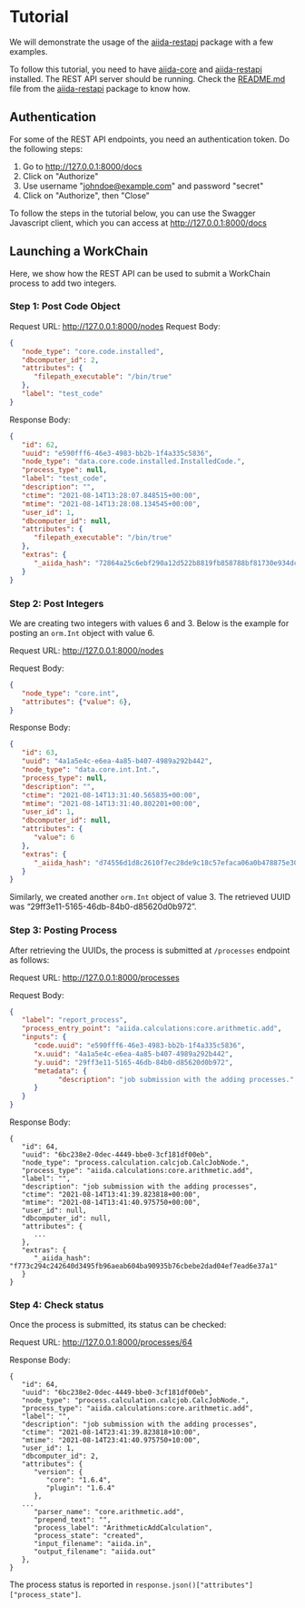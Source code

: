 # Tutorial

We will demonstrate the usage of the [aiida-restapi](https://github.com/aiidateam/aiida-restapi) package with a few examples.

To follow this tutorial, you need to have [aiida-core](https://github.com/aiidateam/aiida-core) and [aiida-restapi](https://github.com/aiidateam/aiida-restapi) installed. The REST API server should be running. Check the [README.md](https://github.com/aiidateam/aiida-restapi/blob/master/README.md) file from the [aiida-restapi](https://github.com/aiidateam/aiida-restapi) package to know how.

## Authentication

For some of the REST API endpoints, you need an authentication token. Do the following steps:


   1. Go to http://127.0.0.1:8000/docs
   2. Click on "Authorize"
   3. Use username "johndoe@example.com" and password "secret"
   4. Click on "Authorize", then "Close"

To follow the steps in the tutorial below, you can use the Swagger Javascript client, which you can access at http://127.0.0.1:8000/docs

<!--
You will also need a tool to make HTTP requests. Here are two options:

**Option 1: HTTPie command line tool**

Install [HTTPie](https://httpie.io/) by typing in the terminal:

```console
$ pip install httpie
````

Then you can execute the REST API call with

```console
$ http localhost:8000/api/v4/endpoint < request_body
```

where `request_body` is the file containing the request body.

**Option 2: [`requests` python library](https://docs.python-requests.org/en/latest/) (all python approach)**

Here is an example on how to do it in python:

```python
import requests

url = 'http://localhost:8000/api/v4/endpoint'

body = {
   "node_type": "core.int",
   "attributes": {"value": 6},
}

response = requests.post(url, data=body)

print( response.json )
``` -->

## Launching a WorkChain

Here, we show how the REST API can be used to submit a WorkChain process to add two integers.

### Step 1: Post Code Object

Request URL: http://127.0.0.1:8000/nodes
Request Body:
```json
{
   "node_type": "core.code.installed",
   "dbcomputer_id": 2,
   "attributes": {
      "filepath_executable": "/bin/true"
   },
   "label": "test_code"
}
```

Response Body:
```json
{
   "id": 62,
   "uuid": "e590fff6-46e3-4983-bb2b-1f4a335c5836",
   "node_type": "data.core.code.installed.InstalledCode.",
   "process_type": null,
   "label": "test_code",
   "description": "",
   "ctime": "2021-08-14T13:28:07.848515+00:00",
   "mtime": "2021-08-14T13:28:08.134545+00:00",
   "user_id": 1,
   "dbcomputer_id": null,
   "attributes": {
      "filepath_executable": "/bin/true"
   },
   "extras": {
      "_aiida_hash": "72864a25c6ebf290a12d522b8819fb858788bf81730e934dc95ca7a1ff8cce5c"
   }
}
```

### Step 2: Post Integers

We are creating two integers with values 6 and 3. Below is the example for posting an `orm.Int` object with value 6.

Request URL: http://127.0.0.1:8000/nodes

Request Body:
```json
{
   "node_type": "core.int",
   "attributes": {"value": 6},
}
```

Response Body:
```json
{
   "id": 63,
   "uuid": "4a1a5e4c-e6ea-4a85-b407-4989a292b442",
   "node_type": "data.core.int.Int.",
   "process_type": null,
   "description": "",
   "ctime": "2021-08-14T13:31:40.565835+00:00",
   "mtime": "2021-08-14T13:31:40.802201+00:00",
   "user_id": 1,
   "dbcomputer_id": null,
   "attributes": {
      "value": 6
   },
   "extras": {
      "_aiida_hash": "d74556d1d8c2610f7ec28de9c18c57efaca06a0b478875e304f9fe05ac4213d6"
   }
}
```

Similarly, we created another `orm.Int` object of value 3. The retrieved UUID was “29ff3e11-5165-46db-84b0-d85620d0b972”.

### Step 3: Posting Process

After retrieving the UUIDs, the process is submitted at `/processes` endpoint as follows:

   Request URL: http://127.0.0.1:8000/processes

   Request Body:
   ```json
   {
      "label": "report_process",
      "process_entry_point": "aiida.calculations:core.arithmetic.add",
      "inputs": {
         "code.uuid": "e590fff6-46e3-4983-bb2b-1f4a335c5836",
         "x.uuid": "4a1a5e4c-e6ea-4a85-b407-4989a292b442",
         "y.uuid": "29ff3e11-5165-46db-84b0-d85620d0b972",
         "metadata": {
               "description": "job submission with the adding processes."
         }
      }
   }
   ```

   Response Body:
   ```
   {
      "id": 64,
      "uuid": "6bc238e2-0dec-4449-bbe0-3cf181df00eb",
      "node_type": "process.calculation.calcjob.CalcJobNode.",
      "process_type": "aiida.calculations:core.arithmetic.add",
      "label": "",
      "description": "job submission with the adding processes",
      "ctime": "2021-08-14T13:41:39.823818+00:00",
      "mtime": "2021-08-14T13:41:40.975750+00:00",
      "user_id": null,
      "dbcomputer_id": null,
      "attributes": {
         ...
      },
      "extras": {
         "_aiida_hash": "f773c294c242640d3495fb96aeab604ba90935b76cbebe2dad04ef7ead6e37a1"
      }
   }
   ```

### Step 4: Check status

Once the process is submitted, its status can be checked:

Request URL: http://127.0.0.1:8000/processes/64

Response Body:
```
{
   "id": 64,
   "uuid": "6bc238e2-0dec-4449-bbe0-3cf181df00eb",
   "node_type": "process.calculation.calcjob.CalcJobNode.",
   "process_type": "aiida.calculations:core.arithmetic.add",
   "label": "",
   "description": "job submission with the adding processes",
   "ctime": "2021-08-14T23:41:39.823818+10:00",
   "mtime": "2021-08-14T23:41:40.975750+10:00",
   "user_id": 1,
   "dbcomputer_id": 2,
   "attributes": {
      "version": {
         "core": "1.6.4",
         "plugin": "1.6.4"
      },
   ...
      "parser_name": "core.arithmetic.add",
      "prepend_text": "",
      "process_label": "ArithmeticAddCalculation",
      "process_state": "created",
      "input_filename": "aiida.in",
      "output_filename": "aiida.out"
   },
}
```

The process status is reported in `response.json()["attributes"]["process_state"]`.
